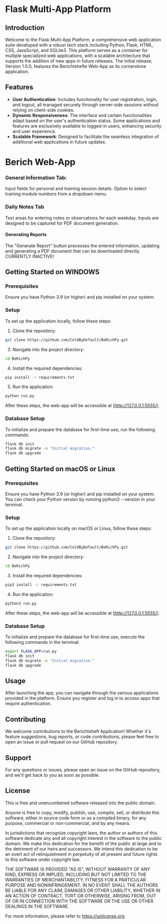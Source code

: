 
# Flask Multi-App Platform

## Introduction

Welcome to the Flask Multi-App Platform, a comprehensive web application suite developed with a robust tech stack including Python, Flask, HTML, CSS, JavaScript, and SQLite3. This platform serves as a container for multiple specialized web applications, with a scalable architecture that supports the addition of new apps in future releases. The initial release, Version 1.0.0, features the Berichtshefte Web-App as its cornerstone application.

## Features

- **User Authentication**: Includes functionality for user registration, login, and logout, all managed securely through server-side sessions without relying on client-side cookies.
- **Dynamic Responsiveness**: The interface and certain functionalities adapt based on the user's authentication status. Some applications and features are exclusively available to logged-in users, enhancing security and user experience.
- **Scalable Framework**: Designed to facilitate the seamless integration of additional web applications in future updates.


# Berich Web-App

### General Information Tab:
Input fields for personal and training session details.
Option to select training module numbers from a dropdown menu.

### Daily Notes Tab
Text areas for entering notes or observations for each weekday.
Inputs are designed to be captured for PDF document generation.

#### Generating Reports
The "Generate Report" button processes the entered information, updating and generating a PDF document that can be downloaded directly. CURRENTLY INACTIVE!

## Getting Started on WINDOWS 

### Prerequisites

Ensure you have Python 3.9 (or higher) and pip installed on your system.

### Setup

To set up the application locally, follow these steps:

1. Clone the repository:
```bash
git clone https://github.com/ColdByDefault/BeRichPy.git
```
3. Navigate into the project directory:
```bash
cd BeRichPy
```
4. Install the required dependencies:
```bash
pip install -r requirements.txt
```
5. Run the application:
```bash
python run.py
```

After these steps, the web-app will be accessible at [http://127.0.0.1:5555/].

### Database Setup

To initialize and prepare the database for first-time use, run the following commands:

```bash
flask db init
flask db migrate -m "Initial migration."
flask db upgrade
```


## Getting Started on macOS or Linux

### Prerequisites
Ensure you have Python 3.9 (or higher) and pip installed on your system. 
You can check your Python version by running python3 --version in your terminal.

### Setup

To set up the application locally on macOS or Linux, follow these steps:
1. Clone the repository:
```bash
git clone https://github.com/ColdByDefault/BeRichPy.git
```
2. Navigate into the project directory:
```bash
cd BeRichPy
```
3. Install the required dependencies:
```bash
pip3 install -r requirements.txt
```
4. Run the application:
```bash
python3 run.py
```
After these steps, the web-app will be accessible at [http://127.0.0.1:5555/].

### Database Setup

To initialize and prepare the database for first-time use, execute the following commands in the terminal:
```bash
export FLASK_APP=run.py
flask db init
flask db migrate -m "Initial migration."
flask db upgrade
```

## Usage

After launching the app, you can navigate through the various applications provided in the platform. Ensure you register and log in to access apps that require authentication.

## Contributing

We welcome contributions to the Berichtsheft Application! Whether it's feature suggestions, bug reports, or code contributions, please feel free to open an issue or pull request on our GitHub repository.

## Support

For any questions or issues, please open an issue on the GitHub repository, and we'll get back to you as soon as possible.

## License
This is free and unencumbered software released into the public domain.

Anyone is free to copy, modify, publish, use, compile, sell, or
distribute this software, either in source code form or as a compiled
binary, for any purpose, commercial or non-commercial, and by any
means.

In jurisdictions that recognize copyright laws, the author or authors
of this software dedicate any and all copyright interest in the
software to the public domain. We make this dedication for the benefit
of the public at large and to the detriment of our heirs and
successors. We intend this dedication to be an overt act of
relinquishment in perpetuity of all present and future rights to this
software under copyright law.

THE SOFTWARE IS PROVIDED "AS IS", WITHOUT WARRANTY OF ANY KIND,
EXPRESS OR IMPLIED, INCLUDING BUT NOT LIMITED TO THE WARRANTIES OF
MERCHANTABILITY, FITNESS FOR A PARTICULAR PURPOSE AND NONINFRINGEMENT.
IN NO EVENT SHALL THE AUTHORS BE LIABLE FOR ANY CLAIM, DAMAGES OR
OTHER LIABILITY, WHETHER IN AN ACTION OF CONTRACT, TORT OR OTHERWISE,
ARISING FROM, OUT OF OR IN CONNECTION WITH THE SOFTWARE OR THE USE OR
OTHER DEALINGS IN THE SOFTWARE.

For more information, please refer to <https://unlicense.org>


